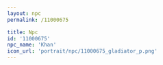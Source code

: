 ```yaml
---
layout: npc
permalink: /11000675

title: Npc
id: '11000675'
npc_name: 'Khan'
icon_url: 'portrait/npc/11000675_gladiator_p.png'
---
```

